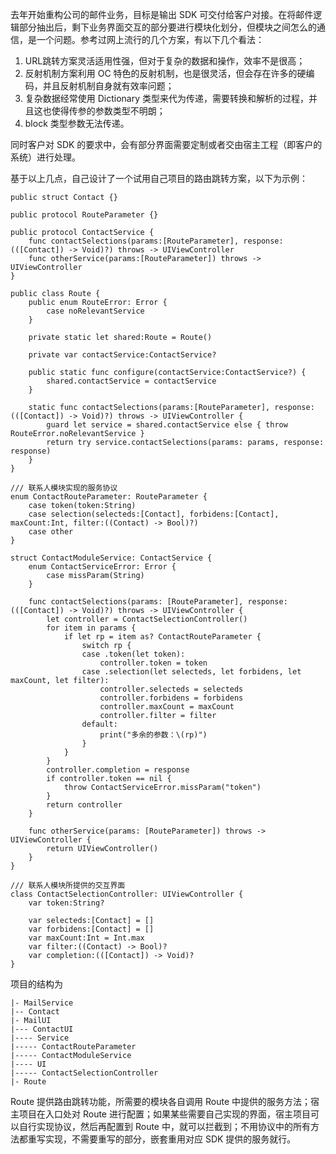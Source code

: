 去年开始重构公司的邮件业务，目标是输出 SDK 可交付给客户对接。在将邮件逻辑部分抽出后，剩下业务界面交互的部分要进行模块化划分，但模块之间怎么的通信，是一个问题。参考过网上流行的几个方案，有以下几个看法：

1. URL跳转方案灵活适用性强，但对于复杂的数据和操作，效率不是很高；
2. 反射机制方案利用 OC 特色的反射机制，也是很灵活，但会存在许多的硬编码，并且反射机制自身就有效率问题；
3. 复杂数据经常使用 Dictionary 类型来代为传递，需要转换和解析的过程，并且这也使得传参的参数类型不明朗；
4. block 类型参数无法传递。

同时客户对 SDK 的要求中，会有部分界面需要定制或者交由宿主工程（即客户的系统）进行处理。

基于以上几点，自己设计了一个试用自己项目的路由跳转方案，以下为示例：

```
public struct Contact {}

public protocol RouteParameter {}

public protocol ContactService {
    func contactSelections(params:[RouteParameter], response:(([Contact]) -> Void)?) throws -> UIViewController
    func otherService(params:[RouteParameter]) throws -> UIViewController
}

public class Route {
    public enum RouteError: Error {
        case noRelevantService
    }
    
    private static let shared:Route = Route()
    
    private var contactService:ContactService?
    
    public static func configure(contactService:ContactService?) {
        shared.contactService = contactService
    }
    
    static func contactSelections(params:[RouteParameter], response:(([Contact]) -> Void)?) throws -> UIViewController {
        guard let service = shared.contactService else { throw RouteError.noRelevantService }
        return try service.contactSelections(params: params, response: response)
    }
}

/// 联系人模块实现的服务协议
enum ContactRouteParameter: RouteParameter {
    case token(token:String)
    case selection(selecteds:[Contact], forbidens:[Contact], maxCount:Int, filter:((Contact) -> Bool)?)
    case other
}

struct ContactModuleService: ContactService {
    enum ContactServiceError: Error {
        case missParam(String)
    }
    
    func contactSelections(params: [RouteParameter], response: (([Contact]) -> Void)?) throws -> UIViewController {
        let controller = ContactSelectionController()
        for item in params {
            if let rp = item as? ContactRouteParameter {
                switch rp {
                case .token(let token):
                    controller.token = token
                case .selection(let selecteds, let forbidens, let maxCount, let filter):
                    controller.selecteds = selecteds
                    controller.forbidens = forbidens
                    controller.maxCount = maxCount
                    controller.filter = filter
                default:
                    print("多余的参数：\(rp)")
                }
            }
        }
        controller.completion = response
        if controller.token == nil {
            throw ContactServiceError.missParam("token")
        }
        return controller
    }
    
    func otherService(params: [RouteParameter]) throws -> UIViewController {
        return UIViewController()
    }
}

/// 联系人模块所提供的交互界面
class ContactSelectionController: UIViewController {
    var token:String?

    var selecteds:[Contact] = []
    var forbidens:[Contact] = []
    var maxCount:Int = Int.max
    var filter:((Contact) -> Bool)?
    var completion:(([Contact]) -> Void)?
}
```
项目的结构为

```
|- MailService
|-- Contact
|- MailUI
|--- ContactUI
|---- Service
|----- ContactRouteParameter
|----- ContactModuleService
|---- UI
|----- ContactSelectionController
|- Route
```
Route 提供路由跳转功能，所需要的模块各自调用 Route 中提供的服务方法；宿主项目在入口处对 Route 进行配置；如果某些需要自己实现的界面，宿主项目可以自行实现协议，然后再配置到 Route 中，就可以拦截到；不用协议中的所有方法都重写实现，不需要重写的部分，嵌套重用对应 SDK 提供的服务就行。